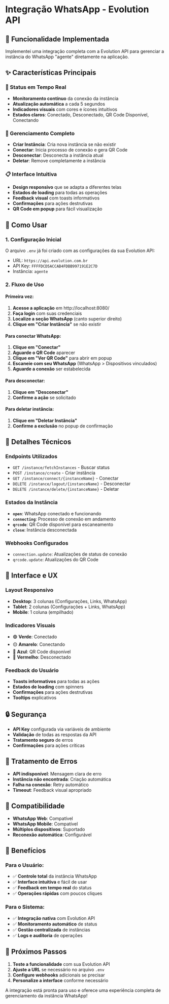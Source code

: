 # Integração WhatsApp - Evolution API

## 🚀 Funcionalidade Implementada

Implementei uma integração completa com a Evolution API para gerenciar a instância do WhatsApp "agente" diretamente na aplicação.

## ✨ Características Principais

### 📱 Status em Tempo Real
- **Monitoramento contínuo** da conexão da instância
- **Atualização automática** a cada 5 segundos
- **Indicadores visuais** com cores e ícones intuitivos
- **Estados claros**: Conectado, Desconectado, QR Code Disponível, Conectando

### 🔗 Gerenciamento Completo
- **Criar Instância**: Cria nova instância se não existir
- **Conectar**: Inicia processo de conexão e gera QR Code
- **Desconectar**: Desconecta a instância atual
- **Deletar**: Remove completamente a instância

### 📋 Interface Intuitiva
- **Design responsivo** que se adapta a diferentes telas
- **Estados de loading** para todas as operações
- **Feedback visual** com toasts informativos
- **Confirmações** para ações destrutivas
- **QR Code em popup** para fácil visualização

## 🎯 Como Usar

### 1. Configuração Inicial
O arquivo `.env` já foi criado com as configurações da sua Evolution API:
- URL: `https://api.evolution.com.br`
- API Key: `FFFFDCD5ACCAB4FDBB997191E2C7D`
- Instância: `agente`

### 2. Fluxo de Uso

#### Primeira vez:
1. **Acesse a aplicação** em http://localhost:8080/
2. **Faça login** com suas credenciais
3. **Localize a seção WhatsApp** (canto superior direito)
4. **Clique em "Criar Instância"** se não existir

#### Para conectar WhatsApp:
1. **Clique em "Conectar"**
2. **Aguarde o QR Code** aparecer
3. **Clique em "Ver QR Code"** para abrir em popup
4. **Escaneie com seu WhatsApp** (WhatsApp > Dispositivos vinculados)
5. **Aguarde a conexão** ser estabelecida

#### Para desconectar:
1. **Clique em "Desconectar"**
2. **Confirme a ação** se solicitado

#### Para deletar instância:
1. **Clique em "Deletar Instância"**
2. **Confirme a exclusão** no popup de confirmação

## 🔧 Detalhes Técnicos

### Endpoints Utilizados
- `GET /instance/fetchInstances` - Buscar status
- `POST /instance/create` - Criar instância
- `GET /instance/connect/{instanceName}` - Conectar
- `DELETE /instance/logout/{instanceName}` - Desconectar
- `DELETE /instance/delete/{instanceName}` - Deletar

### Estados da Instância
- **`open`**: WhatsApp conectado e funcionando
- **`connecting`**: Processo de conexão em andamento
- **`qrcode`**: QR Code disponível para escaneamento
- **`close`**: Instância desconectada

### Webhooks Configurados
- `connection.update`: Atualizações de status de conexão
- `qrcode.update`: Atualizações do QR Code

## 🎨 Interface e UX

### Layout Responsivo
- **Desktop**: 3 colunas (Configurações, Links, WhatsApp)
- **Tablet**: 2 colunas (Configurações + Links, WhatsApp)
- **Mobile**: 1 coluna (empilhado)

### Indicadores Visuais
- 🟢 **Verde**: Conectado
- 🟡 **Amarelo**: Conectando
- 🔵 **Azul**: QR Code disponível
- 🔴 **Vermelho**: Desconectado

### Feedback do Usuário
- **Toasts informativos** para todas as ações
- **Estados de loading** com spinners
- **Confirmações** para ações destrutivas
- **Tooltips** explicativos

## 🔒 Segurança

- **API Key** configurada via variáveis de ambiente
- **Validação** de todas as respostas da API
- **Tratamento seguro** de erros
- **Confirmações** para ações críticas

## 🚨 Tratamento de Erros

- **API indisponível**: Mensagem clara de erro
- **Instância não encontrada**: Criação automática
- **Falha na conexão**: Retry automático
- **Timeout**: Feedback visual apropriado

## 📱 Compatibilidade

- **WhatsApp Web**: Compatível
- **WhatsApp Mobile**: Compatível
- **Múltiplos dispositivos**: Suportado
- **Reconexão automática**: Configurável

## 🎯 Benefícios

### Para o Usuário:
- ✅ **Controle total** da instância WhatsApp
- ✅ **Interface intuitiva** e fácil de usar
- ✅ **Feedback em tempo real** do status
- ✅ **Operações rápidas** com poucos cliques

### Para o Sistema:
- ✅ **Integração nativa** com Evolution API
- ✅ **Monitoramento automático** de status
- ✅ **Gestão centralizada** de instâncias
- ✅ **Logs e auditoria** de operações

## 🔄 Próximos Passos

1. **Teste a funcionalidade** com sua Evolution API
2. **Ajuste a URL** se necessário no arquivo `.env`
3. **Configure webhooks** adicionais se precisar
4. **Personalize a interface** conforme necessário

A integração está pronta para uso e oferece uma experiência completa de gerenciamento da instância WhatsApp! 